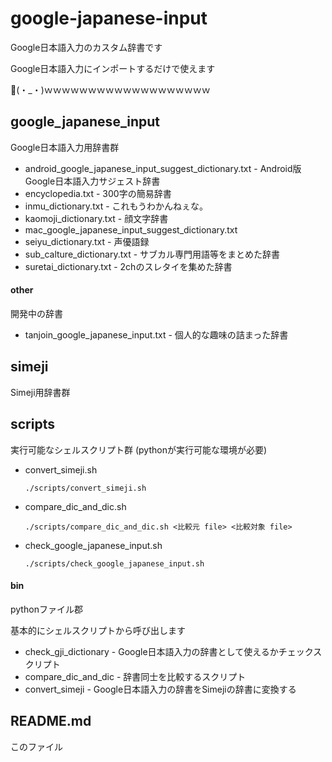 google-japanese-input
=====================

Google日本語入力のカスタム辞書です


Google日本語入力にインポートするだけで使えます

👏(・_・)ｗｗｗｗｗｗｗｗｗｗｗｗｗｗｗｗｗｗｗ

## google_japanese_input
Google日本語入力用辞書群

- android_google_japanese_input_suggest_dictionary.txt - Android版Google日本語入力サジェスト辞書
- encyclopedia.txt - 300字の簡易辞書
- inmu_dictionary.txt - これもうわかんねぇな。
- kaomoji_dictionary.txt - 顔文字辞書
- mac_google_japanese_input_suggest_dictionary.txt
- seiyu_dictionary.txt - 声優語録
- sub_calture_dictionary.txt - サブカル専門用語等をまとめた辞書
- suretai_dictionary.txt - 2chのスレタイを集めた辞書

#### other
開発中の辞書

- tanjoin_google_japanese_input.txt - 個人的な趣味の詰まった辞書


## simeji
Simeji用辞書群

## scripts
実行可能なシェルスクリプト群 (pythonが実行可能な環境が必要)

- convert_simeji.sh

      ./scripts/convert_simeji.sh

- compare_dic_and_dic.sh

      ./scripts/compare_dic_and_dic.sh <比較元 file> <比較対象 file>

- check_google_japanese_input.sh

      ./scripts/check_google_japanese_input.sh

#### bin
pythonファイル郡

基本的にシェルスクリプトから呼び出します

- check_gji_dictionary - Google日本語入力の辞書として使えるかチェックスクリプト
- compare_dic_and_dic - 辞書同士を比較するスクリプト
- convert_simeji - Google日本語入力の辞書をSimejiの辞書に変換する

## README.md
このファイル